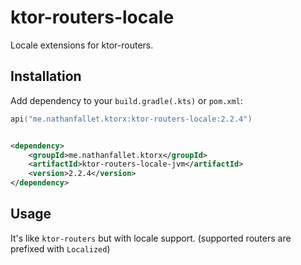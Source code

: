 # ktor-routers-locale

Locale extensions for ktor-routers.

## Installation

Add dependency to your `build.gradle(.kts)` or `pom.xml`:

```kotlin
api("me.nathanfallet.ktorx:ktor-routers-locale:2.2.4")
```

```xml

<dependency>
    <groupId>me.nathanfallet.ktorx</groupId>
    <artifactId>ktor-routers-locale-jvm</artifactId>
    <version>2.2.4</version>
</dependency>
```

## Usage

It's like `ktor-routers` but with locale support. (supported routers are prefixed with `Localized`)


